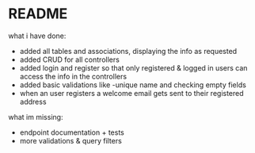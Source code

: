 # README
what i have done:
- added all tables and associations, displaying the info as requested
- added CRUD for all controllers
- added login and register so that only registered & logged in users can access the info in the controllers
- added basic validations like -unique name and checking empty fields
- when an user registers a welcome email gets sent to their registered address

what im missing:
- endpoint documentation + tests
- more validations & query filters   
